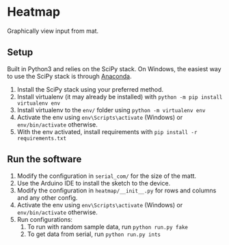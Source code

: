 # Heatmap
Graphically view input from mat.


## Setup
Built in Python3 and relies on the SciPy stack. On Windows, the easiest way to use the SciPy
stack is through [Anaconda](https://www.continuum.io/downloads).

1. Install the SciPy stack using your preferred method.
2. Install virtualenv (it may already be installed) with `python -m pip install virtualenv env`
3. Install virtualenv to the `env/` folder using `python -m virtualenv env`
4. Activate the env using `env\Scripts\activate` (Windows) or `env/bin/activate` otherwise.
5. With the env activated, install requirements with `pip install -r requirements.txt`


## Run the software
1. Modify the configuration in `serial_com/` for the size of the matt.
2. Use the Arduino IDE to install the sketch to the device.
3. Modify the configuration in `heatmap/__init__.py` for rows and columns and any other config.
4. Activate the env using `env\Scripts\activate` (Windows) or `env/bin/activate` otherwise.
5. Run configurations:
    1. To run with random sample data, run `python run.py fake`
    2. To get data from serial, run `python run.py ints`
